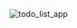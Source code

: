 ![todo_list_app](https://user-images.githubusercontent.com/79761312/178455402-671cfd6d-5f87-4bb9-ad43-bf4cc96bfd57.PNG)
